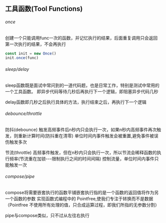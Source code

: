 ## 工具函数(Tool Functions)

###### once
创建一个只能调用func一次的函数，并记忆执行的结果，后面重复调用只会返回第一次执行的结果，不会再执行

```ts
const init = new Once()
init.once(func)
```

###### sleep/delay
sleep函数既是面试中常问到的一道代码题，也是日常工作，特别是测试中常用的一个工具函数。
即异步代码等待几秒后再执行下一个逻辑，即阻塞异步代码几秒

delay函数即几秒之后执行具体的方法，执行结束之后，再执行下一个逻辑

###### debounce/throttle
防抖(debounce)
触发高频事件后n秒内只会执行一次，如果n秒内高频事件再次触发，则重新计算时间(防抖重在清零)
单位时间内事件触发会被重置,避免事件被误伤触发多次

节流(throttle)
高频事件触发，但在n秒内只会执行一次，所以节流会稀释函数的执行频率(节流重在加锁---限制执行之间的时间间隔)
控制流量，单位时间内事件只能触发一次

###### compose/pipe
compose将需要嵌套执行的函数平铺嵌套执行指的是一个函数的返回值将作为另一个函数的参数
实现函数式编程中的 Pointfree,使我们专注于转换而不是数据（Pointfree 不使用所有处理的值，只合成运算过程，即我们所指的无参数分割）

pipe与compose类似，只不过从左往右执行